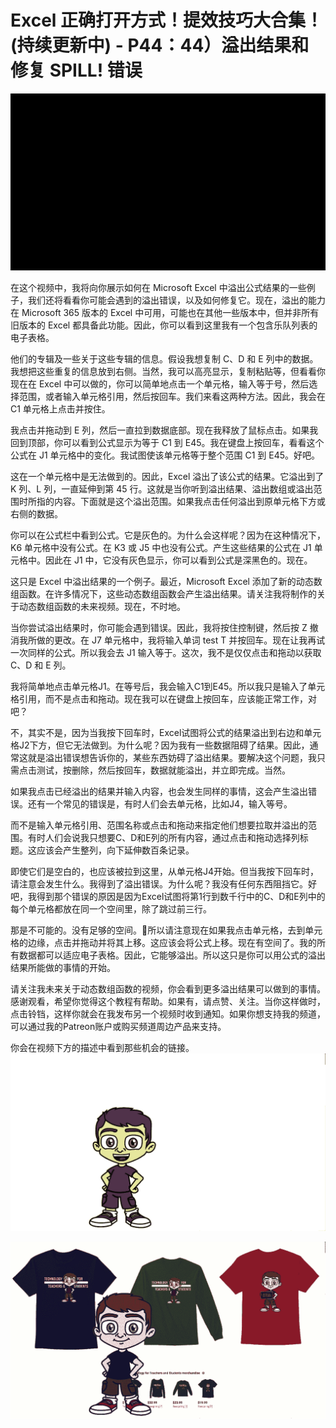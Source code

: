 # Excel 正确打开方式！提效技巧大合集！(持续更新中) - P44：44）溢出结果和修复 SPILL! 错误 

![](img/3d53142b9c93da9b51542a11434fa926_0.png)

在这个视频中，我将向你展示如何在 Microsoft Excel 中溢出公式结果的一些例子，我们还将看看你可能会遇到的溢出错误，以及如何修复它。现在，溢出的能力在 Microsoft 365 版本的 Excel 中可用，可能也在其他一些版本中，但并非所有旧版本的 Excel 都具备此功能。因此，你可以看到这里我有一个包含乐队列表的电子表格。

他们的专辑及一些关于这些专辑的信息。假设我想复制 C、D 和 E 列中的数据。我想把这些重复的信息放到右侧。当然，我可以高亮显示，复制粘贴等，但看看你现在在 Excel 中可以做的，你可以简单地点击一个单元格，输入等于号，然后选择范围，或者输入单元格引用，然后按回车。我们来看这两种方法。因此，我会在 C1 单元格上点击并按住。

我点击并拖动到 E 列，然后一直拉到数据底部。现在我释放了鼠标点击。如果我回到顶部，你可以看到公式显示为等于 C1 到 E45。我在键盘上按回车，看看这个公式在 J1 单元格中的变化。我试图使该单元格等于整个范围 C1 到 E45。好吧。

这在一个单元格中是无法做到的。因此，Excel 溢出了该公式的结果。它溢出到了 K 列、L 列，一直延伸到第 45 行。这就是当你听到溢出结果、溢出数组或溢出范围时所指的内容。下面就是这个溢出范围。如果我点击任何溢出到原单元格下方或右侧的数据。

你可以在公式栏中看到公式。它是灰色的。为什么会这样呢？因为在这种情况下，K6 单元格中没有公式。在 K3 或 J5 中也没有公式。产生这些结果的公式在 J1 单元格中。因此在 J1 中，它没有灰色显示，你可以看到公式是深黑色的。现在。

这只是 Excel 中溢出结果的一个例子。最近，Microsoft Excel 添加了新的动态数组函数。在许多情况下，这些动态数组函数会产生溢出结果。请关注我将制作的关于动态数组函数的未来视频。现在，不时地。

当你尝试溢出结果时，你可能会遇到错误。因此，我将按住控制键，然后按 Z 撤消我所做的更改。在 J7 单元格中，我将输入单词 test T 并按回车。现在让我再试一次同样的公式。所以我会去 J1 输入等于。这次，我不是仅仅点击和拖动以获取 C、D 和 E 列。

我将简单地点击单元格J1。在等号后，我会输入C1到E45。所以我只是输入了单元格引用，而不是点击和拖动。现在我可以在键盘上按回车，应该能正常工作，对吧？

不，其实不是，因为当我按下回车时，Excel试图将公式的结果溢出到右边和单元格J2下方，但它无法做到。为什么呢？因为我有一些数据阻碍了结果。因此，通常这就是溢出错误想告诉你的，某些东西妨碍了溢出结果。要解决这个问题，我只需点击测试，按删除，然后按回车，数据就能溢出，并立即完成。当然。

如果我点击已经溢出的结果并输入内容，也会发生同样的事情，这会产生溢出错误。还有一个常见的错误是，有时人们会去单元格，比如J4，输入等号。

而不是输入单元格引用、范围名称或点击和拖动来指定他们想要拉取并溢出的范围。有时人们会说我只想要C、D和E列的所有内容，通过点击和拖动选择列标题。这应该会产生整列，向下延伸数百条记录。

即使它们是空白的，也应该被拉到这里，从单元格J4开始。但当我按下回车时，请注意会发生什么。我得到了溢出错误。为什么呢？我没有任何东西阻挡它。好吧，我得到那个错误的原因是因为Excel试图将第1行到数千行中的C、D和E列中的每个单元格都放在同一个空间里，除了跳过前三行。

那是不可能的。没有足够的空间。🎼所以请注意现在如果我点击单元格，去到单元格的边缘，点击并拖动并将其上移。这应该会将公式上移。现在有空间了。我的所有数据都可以适应电子表格。因此，它能够溢出。所以这只是你可以用公式的溢出结果所能做的事情的开始。

请关注我未来关于动态数组函数的视频，你会看到更多溢出结果可以做到的事情。感谢观看，希望你觉得这个教程有帮助。如果有，请点赞、关注。当你这样做时，点击铃铛，这样你就会在我发布另一个视频时收到通知。如果你想支持我的频道，可以通过我的Patreon账户或购买频道周边产品来支持。

你会在视频下方的描述中看到那些机会的链接。![](img/3d53142b9c93da9b51542a11434fa926_2.png)

![](img/3d53142b9c93da9b51542a11434fa926_3.png)
